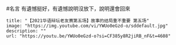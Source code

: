 #名言
有遺憾挺好，有遺憾說明沒放下，說明還會回來
```embed
title: "【2021华语辩坛老友赛第五场】故事的结局重不重要 第五场"
image: "https://img.youtube.com/vi/YWUo0eGzd-o/sddefault.jpg"
description: ""
url: "https://youtu.be/YWUo0eGzd-o?si=CF385y8R2jiRB_nF&t=4608"
```
